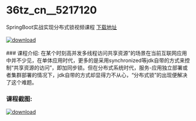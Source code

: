 # 36tz_cn__5217120
SpringBoot实战实现分布式锁视频课程
[下载地址](http://www.36tz.cn/article/5217120 "下载地址")
<br/></br>[![download](http://36tz.cn/muke_img/2020_12_1-107.png "下载地址")](http://www.36tz.cn/article/5217120 "下载地址")
<br/></br>### 课程介绍:
在某个时刻高并发多线程访问共享资源”的场景在当前互联网应用中并不少见，在单体应用时代，更多的是采用synchronized等jdk自带的方式来控制“共享资源的访问”，即加同步锁。但在分布式系统时代，服务-应用独立部署或者集群部署的情况下，jdk自带的方式却显得力不从心，“分布式锁”的出现便解决了这个难题。

### 课程截图:
[![download](http://36tz.cn/muke_img/2020_12_2-94.png "下载地址")](http://www.36tz.cn/article/5217120 "下载地址")

